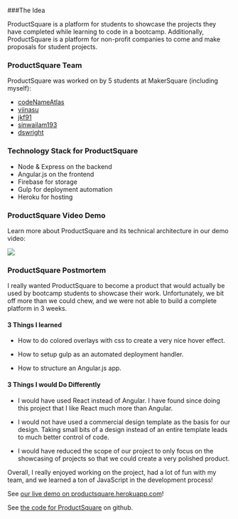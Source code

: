###The Idea

ProductSquare is a platform for students to showcase the projects they have completed while learning to code in a bootcamp. Additionally, ProductSquare is a platform for non-profit companies to come and make proposals for student projects.

### ProductSquare Team

ProductSquare was worked on by 5 students at MakerSquare (including myself):

* [codeNameAtlas](https://github.com/codeNameAtlas "See the github profile for CodeNameAtlas")
* [viinasu](https://github.com/viinasu "See the github profile for viinasu")
* [jkf91](https://github.com/jkf91 "See the github profile for jkf91")
* [sinwailam193](https://github.com/sinwailam193 "see the github profile for sinwailam193")
* [dswright](https://github.com/dswright "see the github profile for dswright")

### Technology Stack for ProductSquare

* Node & Express on the backend
* Angular.js on the frontend
* Firebase for storage
* Gulp for deployment automation
* Heroku for hosting

### ProductSquare Video Demo

Learn more about ProductSquare and its technical architecture in our demo video:

[![](/images/projects/product-square-video.png)](https://vimeo.com/142969652)


### ProductSquare Postmortem 

I really wanted ProductSquare to become a product that would actually be used by bootcamp students to showcase their work. Unfortunately, we bit off more than we could chew, and we were not able to build a complete platform in 3 weeks.

#### 3 Things I learned

* How to do colored overlays with css to create a very nice hover effect.

* How to setup gulp as an automated deployment handler.

* How to structure an Angular.js app.

#### 3 Things I would Do Differently

* I would have used React instead of Angular. I have found since doing this project that I like React much more than Angular.

* I would not have used a commercial design template as the basis for our design. Taking small bits of a design instead of an entire template leads to much better control of code.

* I would have reduced the scope of our project to only focus on the showcasing of projects so that we could create a very polished product.

Overall, I really enjoyed working on the project, had a lot of fun with my team, and we learned a ton of JavaScript in the development process!

See [our live demo on productsquare.herokuapp.com](http://productsquare.herokuapp.com/)!

See [the code for ProductSquare](https://github.com/dswright/ProductSquare) on github.



